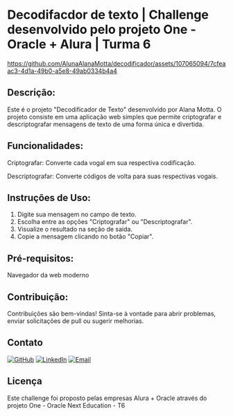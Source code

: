 <h1>Decodifacdor de texto | Challenge desenvolvido pelo projeto One - Oracle + Alura | Turma 6</h1>

https://github.com/AlunaAlanaMotta/decodificador/assets/107065094/7cfeaac3-4d1a-49b0-a5e8-49ab0334b4a4


<h2>Descrição:</h2>
<p>Este é o projeto "Decodificador de Texto" desenvolvido por Alana Motta. O projeto consiste em uma aplicação web simples que permite criptografar e descriptografar 
mensagens de texto de uma forma única e divertida.</p>

<h2>Funcionalidades:</h2>

<p>Criptografar: Converte cada vogal em sua respectiva codificação.</p>
<p></p>Descriptografar: Converte códigos de volta para suas respectivas vogais.</p>

<h2>Instruções de Uso:</h2>

<ol>
  <li>Digite sua mensagem no campo de texto.</li>
  <li>Escolha entre as opções "Criptografar" ou "Descriptografar".</li>
  <li>Visualize o resultado na seção de saída.</li>
  <li>Copie a mensagem clicando no botão "Copiar".</li>
</ol>

<h2>Pré-requisitos:</h2>
<p>Navegador da web moderno</p>

<h2>Contribuição:</h2>
<p>Contribuições são bem-vindas! Sinta-se à vontade para abrir problemas, enviar solicitações de pull ou sugerir melhorias.</p>

<h2>Contato</h2>

[![GitHub](https://img.shields.io/badge/GitHub-181717?style=for-the-badge&logo=github&logoColor=white)](https://github.com/AlunaAlanaMotta)
[![LinkedIn](https://img.shields.io/badge/LinkedIn-0A66C2?style=for-the-badge&logo=linkedin&logoColor=white)](https://www.linkedin.com/in/alana-motta-da-cruz-dev/)
[![Email](https://img.shields.io/badge/Email-D14836?style=for-the-badge&logo=gmail&logoColor=white)](mailto:mottaalana0@gmail.com)

<h2>Licença</h2>
<p>Este challenge foi proposto pelas empresas Alura + Oracle através do projeto One - Oracle Next Education - T6</p>

